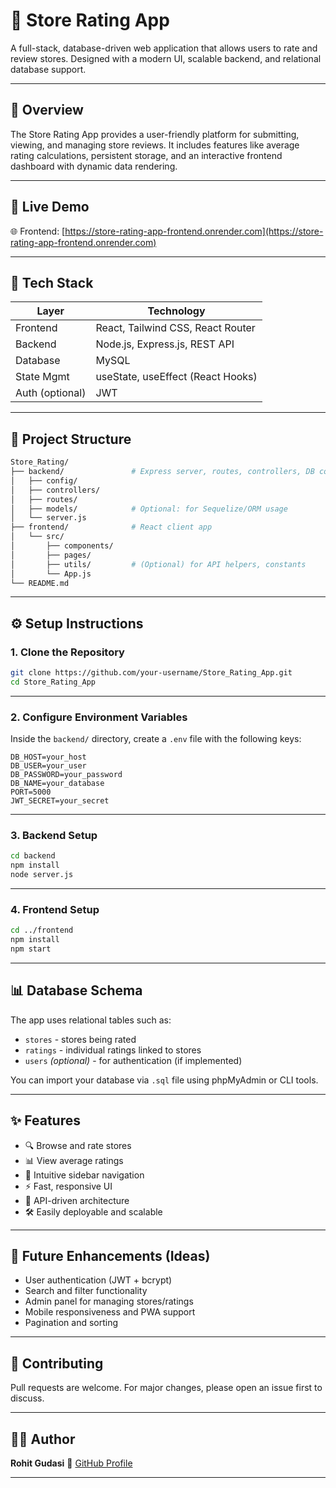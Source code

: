 # 🛒 Store Rating App

A full-stack, database-driven web application that allows users to rate and review stores. Designed with a modern UI, scalable backend, and relational database support.

---

## 🌟 Overview

The Store Rating App provides a user-friendly platform for submitting, viewing, and managing store reviews. It includes features like average rating calculations, persistent storage, and an interactive frontend dashboard with dynamic data rendering.

---
## 🚀 Live Demo

🌐 Frontend: [https://store-rating-app-frontend.onrender.com](https://store-rating-app-frontend.onrender.com)

---

## 🚀 Tech Stack

| Layer       | Technology                    |
|-------------|-------------------------------|
| Frontend    | React, Tailwind CSS, React Router |
| Backend     | Node.js, Express.js, REST API |
| Database    | MySQL                         |
| State Mgmt  | useState, useEffect (React Hooks) |
| Auth (optional) | JWT                        |

---

## 🧱 Project Structure

```bash
Store_Rating/
├── backend/               # Express server, routes, controllers, DB config
│   ├── config/
│   ├── controllers/
│   ├── routes/
│   ├── models/            # Optional: for Sequelize/ORM usage
│   └── server.js
├── frontend/              # React client app
│   └── src/
│       ├── components/
│       ├── pages/
│       ├── utils/         # (Optional) for API helpers, constants
│       └── App.js
└── README.md
````

---

## ⚙️ Setup Instructions

### 1. Clone the Repository

```bash
git clone https://github.com/your-username/Store_Rating_App.git
cd Store_Rating_App
```

---

### 2. Configure Environment Variables

Inside the `backend/` directory, create a `.env` file with the following keys:

```env
DB_HOST=your_host
DB_USER=your_user
DB_PASSWORD=your_password
DB_NAME=your_database
PORT=5000
JWT_SECRET=your_secret
```

---

### 3. Backend Setup

```bash
cd backend
npm install
node server.js
```

---

### 4. Frontend Setup

```bash
cd ../frontend
npm install
npm start
```

---

## 📊 Database Schema

The app uses relational tables such as:

* `stores` - stores being rated
* `ratings` - individual ratings linked to stores
* `users` *(optional)* - for authentication (if implemented)

You can import your database via `.sql` file using phpMyAdmin or CLI tools.

---

## ✨ Features

* 🔍 Browse and rate stores
* 📊 View average ratings
* 🧭 Intuitive sidebar navigation
* ⚡ Fast, responsive UI
* 📡 API-driven architecture
* 🛠️ Easily deployable and scalable

---

## 🧪 Future Enhancements (Ideas)

* User authentication (JWT + bcrypt)
* Search and filter functionality
* Admin panel for managing stores/ratings
* Mobile responsiveness and PWA support
* Pagination and sorting

---

## 🤝 Contributing

Pull requests are welcome. For major changes, please open an issue first to discuss.

---

## 👨‍💻 Author

**Rohit Gudasi**
🔗 [GitHub Profile](https://github.com/Rohit-Gudasi)

---
